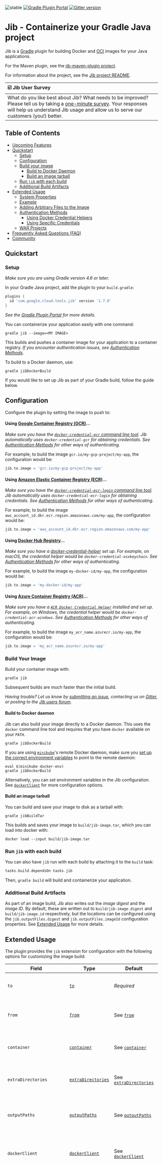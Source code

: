![stable](https://img.shields.io/badge/stability-stable-brightgreen.svg)
[![Gradle Plugin Portal](https://img.shields.io/maven-metadata/v/https/plugins.gradle.org/m2/com/google/cloud/tools/jib/com.google.cloud.tools.jib.gradle.plugin/maven-metadata.xml.svg?colorB=007ec6&label=gradle)](https://plugins.gradle.org/plugin/com.google.cloud.tools.jib)
[![Gitter version](https://img.shields.io/gitter/room/gitterHQ/gitter.svg)](https://gitter.im/google/jib)

# Jib - Containerize your Gradle Java project

Jib is a [Gradle](https://gradle.org/) plugin for building Docker and
[OCI](https://github.com/opencontainers/image-spec) images for your Java
applications.

For the Maven plugin, see the [jib-maven-plugin project](../jib-maven-plugin).

For information about the project, see the [Jib project README](../README.md).

| ☑️ Jib User Survey                                                                                                                                                                                                                                   |
| :--------------------------------------------------------------------------------------------------------------------------------------------------------------------------------------------------------------------------------------------------- |
| What do you like best about Jib? What needs to be improved? Please tell us by taking a [one-minute survey](https://forms.gle/YRFeamGj51xmgnx28). Your responses will help us understand Jib usage and allow us to serve our customers (you!) better. |

## Table of Contents

- [Upcoming Features](#upcoming-features)
- [Quickstart](#quickstart)
  - [Setup](#setup)
  - [Configuration](#configuration)
  - [Build your image](#build-your-image)
    - [Build to Docker Daemon](#build-to-docker-daemon)
    - [Build an image tarball](#build-an-image-tarball)
  - [Run `jib` with each build](#run-jib-with-each-build)
  - [Additional Build Artifacts](#additional-build-artifacts)
- [Extended Usage](#extended-usage)
  - [System Properties](#system-properties)
  - [Example](#example)
  - [Adding Arbitrary Files to the Image](#adding-arbitrary-files-to-the-image)
  - [Authentication Methods](#authentication-methods)
    - [Using Docker Credential Helpers](#using-docker-credential-helpers)
    - [Using Specific Credentials](#using-specific-credentials)
  - [WAR Projects](#war-projects)
- [Frequently Asked Questions (FAQ)](#frequently-asked-questions-faq)
- [Community](#community)

## Quickstart

### Setup

_Make sure you are using Gradle version 4.6 or later._

In your Gradle Java project, add the plugin to your `build.gradle`:

```groovy
plugins {
  id 'com.google.cloud.tools.jib' version '1.7.0'
}
```

_See the
[Gradle Plugin Portal](https://plugins.gradle.org/plugin/com.google.cloud.tools.jib)
for more details._

You can containerize your application easily with one command:

```shell
gradle jib --image=<MY IMAGE>
```

This builds and pushes a container image for your application to a container
registry. _If you encounter authentication issues, see
[Authentication Methods](#authentication-methods)._

To build to a Docker daemon, use:

```shell
gradle jibDockerBuild
```

If you would like to set up Jib as part of your Gradle build, follow the guide
below.

## Configuration

Configure the plugin by setting the image to push to:

#### Using [Google Container Registry (GCR)](https://cloud.google.com/container-registry/)...

_Make sure you have the
[`docker-credential-gcr` command line tool](https://cloud.google.com/container-registry/docs/advanced-authentication#docker_credential_helper).
Jib automatically uses `docker-credential-gcr` for obtaining credentials. See
[Authentication Methods](#authentication-methods) for other ways of
authenticating._

For example, to build the image `gcr.io/my-gcp-project/my-app`, the
configuration would be:

```groovy
jib.to.image = 'gcr.io/my-gcp-project/my-app'
```

#### Using [Amazon Elastic Container Registry (ECR)](https://aws.amazon.com/ecr/)...

_Make sure you have the
[`docker-credential-ecr-login` command line tool](https://github.com/awslabs/amazon-ecr-credential-helper).
Jib automatically uses `docker-credential-ecr-login` for obtaining credentials.
See [Authentication Methods](#authentication-methods) for other ways of
authenticating._

For example, to build the image
`aws_account_id.dkr.ecr.region.amazonaws.com/my-app`, the configuration would
be:

```groovy
jib.to.image = 'aws_account_id.dkr.ecr.region.amazonaws.com/my-app'
```

#### Using [Docker Hub Registry](https://hub.docker.com/)...

_Make sure you have a
[docker-credential-helper](https://github.com/docker/docker-credential-helpers#available-programs)
set up. For example, on macOS, the credential helper would be
`docker-credential-osxkeychain`. See
[Authentication Methods](#authentication-methods) for other ways of
authenticating._

For example, to build the image `my-docker-id/my-app`, the configuration would
be:

```groovy
jib.to.image = 'my-docker-id/my-app'
```

#### Using [Azure Container Registry (ACR)](https://azure.microsoft.com/en-us/services/container-registry/)...

_Make sure you have a
[`ACR Docker Credential Helper`](https://github.com/Azure/acr-docker-credential-helper)
installed and set up. For example, on Windows, the credential helper would be
`docker-credential-acr-windows`. See
[Authentication Methods](#authentication-methods) for other ways of
authenticating._

For example, to build the image `my_acr_name.azurecr.io/my-app`, the
configuration would be:

```groovy
jib.to.image = 'my_acr_name.azurecr.io/my-app'
```

### Build Your Image

Build your container image with:

```shell
gradle jib
```

Subsequent builds are much faster than the initial build.

_Having trouble? Let us know by [submitting an issue](/../../issues/new),
contacting us on [Gitter](https://gitter.im/google/jib), or posting to the
[Jib users forum](https://groups.google.com/forum/#!forum/jib-users)._

#### Build to Docker daemon

Jib can also build your image directly to a Docker daemon. This uses the
`docker` command line tool and requires that you have `docker` available on your
`PATH`.

```shell
gradle jibDockerBuild
```

If you are using [`minikube`](https://github.com/kubernetes/minikube)'s remote
Docker daemon, make sure you
[set up the correct environment variables](https://github.com/kubernetes/minikube/blob/master/docs/reusing_the_docker_daemon.md)
to point to the remote daemon:

```shell
eval $(minikube docker-env)
gradle jibDockerBuild
```

Alternatively, you can set environment variables in the Jib configuration. See
[`dockerClient`](#dockerclient-closure) for more configuration options.

#### Build an image tarball

You can build and save your image to disk as a tarball with:

```shell
gradle jibBuildTar
```

This builds and saves your image to `build/jib-image.tar`, which you can load
into docker with:

```shell
docker load --input build/jib-image.tar
```

### Run `jib` with each build

You can also have `jib` run with each build by attaching it to the `build` task:

```groovy
tasks.build.dependsOn tasks.jib
```

Then, `gradle build` will build and containerize your application.

### Additional Build Artifacts

As part of an image build, Jib also writes out the _image digest_ and the _image
ID_. By default, these are written out to `build/jib-image.digest` and
`build/jib-image.id` respectively, but the locations can be configured using the
`jib.outputFiles.digest` and `jib.outputFiles.imageId` configuration properties.
See [Extended Usage](#outputpaths-closure) for more details.

## Extended Usage

The plugin provides the `jib` extension for configuration with the following
options for customizing the image build:

| Field                     | Type                                            | Default                                             | Description                                                                                                                                                                                                                                                                                                                                                                                                                                                                                                                                        |
| ------------------------- | ----------------------------------------------- | --------------------------------------------------- | -------------------------------------------------------------------------------------------------------------------------------------------------------------------------------------------------------------------------------------------------------------------------------------------------------------------------------------------------------------------------------------------------------------------------------------------------------------------------------------------------------------------------------------------------- |
| `to`                      | [`to`](#to-closure)                             | _Required_                                          | Configures the target image to build your application to.                                                                                                                                                                                                                                                                                                                                                                                                                                                                                          |
| `from`                    | [`from`](#from-closure)                         | See [`from`](#from-closure)                         | Configures the base image to build your application on top of.                                                                                                                                                                                                                                                                                                                                                                                                                                                                                     |
| `container`               | [`container`](#container-closure)               | See [`container`](#container-closure)               | Configures the container that is run from your built image.                                                                                                                                                                                                                                                                                                                                                                                                                                                                                        |
| `extraDirectories`        | [`extraDirectories`](#extradirectories-closure) | See [`extraDirectories`](#extradirectories-closure) | Configures the directories used to add arbitrary files to the image.                                                                                                                                                                                                                                                                                                                                                                                                                                                                               |
| `outputPaths`             | [`outputPaths`](#outputpaths-closure)           | See [`outputPaths`](#outputpaths-closure)           | Configures the locations of additional build artifacts generated by Jib.                                                                                                                                                                                                                                                                                                                                                                                                                                                                           |
| `dockerClient`            | [`dockerClient`](#dockerclient-closure)         | See [`dockerClient`](#dockerclient-closure)         | Configures Docker for building to/from the Docker daemon.                                                                                                                                                                                                                                                                                                                                                                                                                                                                                          |
| `containerizingMode`      | `String`                                        | `exploded`                                          | If set to `packaged`, puts the JAR artifact built by the Gradle Java plugin into the final image. If set to `exploded` (default), containerizes individual `.class` files and resources files.                                                                                                                                                                                                                                                                                                                                                     |
| `allowInsecureRegistries` | `boolean`                                       | `false`                                             | If set to true, Jib ignores HTTPS certificate errors and may fall back to HTTP as a last resort. Leaving this parameter set to `false` is strongly recommended, since HTTP communication is unencrypted and visible to others on the network, and insecure HTTPS is no better than plain HTTP. [If accessing a registry with a self-signed certificate, adding the certificate to your Java runtime's trusted keys](https://github.com/GoogleContainerTools/jib/tree/master/docs/self_sign_cert.md) may be an alternative to enabling this option. |

<a name="from-closure"></a>`from` is a closure with the following properties:

| Property     | Type                    | Default                  | Description                                                                                                                                                                                                                                    |
| ------------ | ----------------------- | ------------------------ | ---------------------------------------------------------------------------------------------------------------------------------------------------------------------------------------------------------------------------------------------- |
| `image`      | `String`                | `gcr.io/distroless/java` | The image reference for the base image. The source type can be specified using a [special type prefix](#setting-the-base-image).                                                                                                               |
| `auth`       | [`auth`](#auth-closure) | _None_                   | Specify credentials directly (alternative to `credHelper`).                                                                                                                                                                                    |
| `credHelper` | `String`                | _None_                   | Specifies a credential helper that can authenticate pulling the base image. This parameter can either be configured as an absolute path to the credential helper executable or as a credential helper suffix (following `docker-credential-`). |

<a name="to-closure"></a>`to` is a closure with the following properties:

| Property     | Type                    | Default    | Description                                                                                                                                                                                                                                      |
| ------------ | ----------------------- | ---------- | ------------------------------------------------------------------------------------------------------------------------------------------------------------------------------------------------------------------------------------------------ |
| `image`      | `String`                | _Required_ | The image reference for the target image. This can also be specified via the `--image` command line option.                                                                                                                                      |
| `auth`       | [`auth`](#auth-closure) | _None_     | Specify credentials directly (alternative to `credHelper`).                                                                                                                                                                                      |
| `credHelper` | `String`                | _None_     | Specifies a credential helper that can authenticate pushing the target image. This parameter can either be configured as an absolute path to the credential helper executable or as a credential helper suffix (following `docker-credential-`). |
| `tags`       | `List<String>`          | _None_     | Additional tags to push to.                                                                                                                                                                                                                      |

<a name="auth-closure"></a>`auth` is a closure with the following properties
(see [Using Specific Credentials](#using-specific-credentials)):

| Property   | Type     |
| ---------- | -------- |
| `username` | `String` |
| `password` | `String` |

<a name="container-closure"></a>`container` is a closure with the following
properties:

| Property                | Type                  | Default             | Description                                                                                                                                                                                                                                                                                                                                                                                                                                                                                                                                                                                           |
| ----------------------- | --------------------- | ------------------- | ----------------------------------------------------------------------------------------------------------------------------------------------------------------------------------------------------------------------------------------------------------------------------------------------------------------------------------------------------------------------------------------------------------------------------------------------------------------------------------------------------------------------------------------------------------------------------------------------------- |
| `appRoot`               | `String`              | `/app`              | The root directory on the container where the app's contents are placed. Particularly useful for WAR-packaging projects to work with different Servlet engine base images by designating where to put exploded WAR contents; see [WAR usage](#war-projects) as an example.                                                                                                                                                                                                                                                                                                                            |
| `args`                  | `List<String>`        | _None_              | Additional program arguments appended to the command to start the container (similar to Docker's [CMD](https://docs.docker.com/engine/reference/builder/#cmd) instruction in relation with [ENTRYPOINT](https://docs.docker.com/engine/reference/builder/#entrypoint)). In the default case where you do not set a custom `entrypoint`, this parameter is effectively the arguments to the main method of your Java application.                                                                                                                                                                      |
| `creationTime`          | `String`              | `EPOCH`             | Sets the container creation time. (Note that this property does not affect the file modification times, which are configured using `jib.container.filesModificationTime`.) The value can be `EPOCH` to set the timestamps to Epoch (default behavior), `USE_CURRENT_TIMESTAMP` to forgo reproducibility and use the real creation time, or an ISO 8601 date-time parsable with [`DateTimeFormatter.ISO_DATE_TIME`](https://docs.oracle.com/en/java/javase/11/docs/api/java.base/java/time/format/DateTimeFormatter.html#ISO_DATE_TIME) such as `2019-07-15T10:15:30+09:00` or `2011-12-03T22:42:05Z`. |
| `entrypoint`            | `List<String>`        | _None_              | The command to start the container with (similar to Docker's [ENTRYPOINT](https://docs.docker.com/engine/reference/builder/#entrypoint) instruction). If set, then `jvmFlags` and `mainClass` are ignored. You may also set `jib.container.entrypoint = 'INHERIT'` to indicate that the `entrypoint` and `args` should be inherited from the base image.\*                                                                                                                                                                                                                                            |
| `environment`           | `Map<String, String>` | _None_              | Key-value pairs for setting environment variables on the container (similar to Docker's [ENV](https://docs.docker.com/engine/reference/builder/#env) instruction).                                                                                                                                                                                                                                                                                                                                                                                                                                    |
| `extraClasspath`        | `List<String>`        | _None_              | Additional paths in the container to prepend to the computed Java classpath.                                                                                                                                                                                                                                                                                                                                                                                                                                                                                                                          |
| `filesModificationTime` | `String`              | `EPOCH_PLUS_SECOND` | Sets the modification time (last modified time) of files in the image put by Jib. (Note that this does not set the image creation time, which can be set using `jib.container.creationTime`.) The value should either be `EPOCH_PLUS_SECOND` to set the timestamps to Epoch + 1 second (default behavior), or an ISO 8601 date-time parsable with [`DateTimeFormatter.ISO_DATE_TIME`](https://docs.oracle.com/en/java/javase/11/docs/api/java.base/java/time/format/DateTimeFormatter.html#ISO_DATE_TIME) such as `2019-07-15T10:15:30+09:00` or `2011-12-03T22:42:05Z`.                              |
| `format`                | `String`              | `Docker`            | Use `OCI` to build an [OCI container image](https://www.opencontainers.org/).                                                                                                                                                                                                                                                                                                                                                                                                                                                                                                                         |
| `jvmFlags`              | `List<String>`        | _None_              | Additional flags to pass into the JVM when running your application.                                                                                                                                                                                                                                                                                                                                                                                                                                                                                                                                  |
| `labels`                | `Map<String, String>` | _None_              | Key-value pairs for applying image metadata (similar to Docker's [LABEL](https://docs.docker.com/engine/reference/builder/#label) instruction).                                                                                                                                                                                                                                                                                                                                                                                                                                                       |
| `mainClass`             | `String`              | _Inferred_\*\*      | The main class to launch your application from.                                                                                                                                                                                                                                                                                                                                                                                                                                                                                                                                                       |
| `ports`                 | `List<String>`        | _None_              | Ports that the container exposes at runtime (similar to Docker's [EXPOSE](https://docs.docker.com/engine/reference/builder/#expose) instruction).                                                                                                                                                                                                                                                                                                                                                                                                                                                     |
| `user`                  | `String`              | _None_              | The user and group to run the container as. The value can be a username or UID along with an optional groupname or GID. The following are all valid: `user`, `uid`, `user:group`, `uid:gid`, `uid:group`, `user:gid`.                                                                                                                                                                                                                                                                                                                                                                                 |
| `volumes`               | `List<String>`        | _None_              | Specifies a list of mount points on the container.                                                                                                                                                                                                                                                                                                                                                                                                                                                                                                                                                    |
| `workingDirectory`      | `String`              | _None_              | The working directory in the container.                                                                                                                                                                                                                                                                                                                                                                                                                                                                                                                                                               |

<a name="extradirectories-closure"></a>`extraDirectories` is a closure with the
following properties (see
[Adding Arbitrary Files to the Image](#adding-arbitrary-files-to-the-image)):

| Property      | Type                  | Default                      | Description                                                                                                                                                                                                                                                              |
| ------------- | --------------------- | ---------------------------- | ------------------------------------------------------------------------------------------------------------------------------------------------------------------------------------------------------------------------------------------------------------------------ |
| `paths`       | `Object`              | `(project-dir)/src/main/jib` | Extra directories acceptable by [`Project.files()`](https://docs.gradle.org/current/javadoc/org/gradle/api/Project.html#files-java.lang.Object...-), such as `String`, `File`, `Path`, `List<String\|File\|Path>`, etc. Can be absolute or relative to the project root. |
| `permissions` | `Map<String, String>` | _None_                       | Maps file paths on container to Unix permissions. (Effective only for files added from extra directories.) If not configured, permissions default to "755" for directories and "644" for files.                                                                          |

<a name="outputpaths-closure"></a>`outputPaths` is a closure with the following
properties:

| Property  | Type   | Default                                | Description                                                                                                          |
| --------- | ------ | -------------------------------------- | -------------------------------------------------------------------------------------------------------------------- |
| `tar`     | `File` | `(project-dir)/build/jib-image.tar`    | The path of the tarball generated by `jib:buildTar`. Relative paths are resolved relative to the project root.       |
| `digest`  | `File` | `(project-dir)/build/jib-image.digest` | The path of the image digest written out during the build. Relative paths are resolved relative to the project root. |
| `imageId` | `File` | `(project-dir)/build/jib-image.id`     | The path of the image ID written out during the build. Relative paths are resolved relative to the project root.     |

<a name="dockerclient-closure"></a>`dockerClient` is an object used to configure
Docker when building to/from the Docker daemon. It has the following properties:

| Property      | Type                  | Default  | Description                                                                                     |
| ------------- | --------------------- | -------- | ----------------------------------------------------------------------------------------------- |
| `executable`  | `File`                | `docker` | Sets the path to the Docker executable that is called to load the image into the Docker daemon. |
| `environment` | `Map<String, String>` | _None_   | Sets environment variables used by the Docker executable.                                       |

#### System Properties

Each of these parameters is configurable via commandline using system
properties. Jib's system properties follow the same naming convention as the
configuration parameters, with each level separated by dots (i.e.
`-Djib.parameterName[.nestedParameter.[...]]=value`). Some examples are below:

```shell
gradle jib \
    -Djib.to.image=myregistry/myimage:latest \
    -Djib.to.auth.username=$USERNAME \
    -Djib.to.auth.password=$PASSWORD

gradle jibDockerBuild \
    -Djib.dockerClient.executable=/path/to/docker \
    -Djib.container.environment=key1="value1",key2="value2" \
    -Djib.container.args=arg1,arg2,arg3
```

The following table contains additional system properties that are not available
as build configuration parameters:

| Property                  | Type      | Default                                         | Description                                                                                                             |
| ------------------------- | --------- | ----------------------------------------------- | ----------------------------------------------------------------------------------------------------------------------- |
| `jib.httpTimeout`         | `int`     | `20000`                                         | HTTP connection/read timeout for registry interactions, in milliseconds. Use a value of `0` for an infinite timeout.    |
| `jib.useOnlyProjectCache` | `boolean` | `false`                                         | If set to true, Jib does not share a cache between different Maven projects.                                            |
| `jib.baseImageCache`      | `File`    | `[user cache home]/google-cloud-tools-java/jib` | Sets the directory to use for caching base image layers. This cache can (and should) be shared between multiple images. |
| `jib.applicationCache`    | `File`    | `[project dir]/target/jib-cache`                | Sets the directory to use for caching application layers. This cache can be shared between multiple images.             |
| `jib.console`             | `String`  | _None_                                          | If set to `plain`, Jib will print plaintext log messages rather than display a progress bar during the build.           |

_\* If you configure `args` while `entrypoint` is set to `'INHERIT'`, the
configured `args` value will take precedence over the CMD propagated from the
base image._

_\*\* Uses the main class defined in the `jar` task or tries to find a valid
main class._

### Example

In this configuration, the image:

- Is built from a base of `openjdk:alpine` (pulled from Docker Hub)
- Is pushed to `localhost:5000/my-image:built-with-jib`,
  `localhost:5000/my-image:tag2`, and `localhost:5000/my-image:latest`
- Runs by calling
  `java -Xms512m -Xdebug -Xmy:flag=jib-rules -cp app/libs/*:app/resources:app/classes mypackage.MyApp some args`
- Exposes port 1000 for tcp (default), and ports 2000, 2001, 2002, and 2003 for
  udp
- Has two labels (key1:value1 and key2:value2)
- Is built as OCI format

```groovy
jib {
  from {
    image = 'openjdk:alpine'
  }
  to {
    image = 'localhost:5000/my-image/built-with-jib'
    credHelper = 'osxkeychain'
    tags = ['tag2', 'latest']
  }
  container {
    jvmFlags = ['-Xms512m', '-Xdebug', '-Xmy:flag=jib-rules']
    mainClass = 'mypackage.MyApp'
    args = ['some', 'args']
    ports = ['1000', '2000-2003/udp']
    labels = [key1:'value1', key2:'value2']
    format = 'OCI'
  }
}
```

### Setting the Base Image

There are three different types of base images that Jib accepts: an image from a
container registry, an image stored in the Docker daemon, or an image tarball on
the local filesystem. You can specify which you would like to use by prepending
the `jib.from.image` configuration with a special prefix, listed below:

| Prefix        | Example                             | Type                                                                                                                                  |
| ------------- | ----------------------------------- | ------------------------------------------------------------------------------------------------------------------------------------- |
| _None_        | `gcr.io/distroless/java`            | Pulls the base image from a registry.                                                                                                 |
| `registry://` | `registry://gcr.io/distroless/java` | Pulls the base image from a registry.                                                                                                 |
| `docker://`   | `docker://busybox`                  | Retrieves the base image from the Docker daemon.                                                                                      |
| `tar://`      | `tar:///path/to/file.tar`           | Uses an image tarball stored at the specified path as the base image. Also accepts relative paths (e.g. `tar://build/jib-image.tar`). |

### Adding Arbitrary Files to the Image

_\* Note: this is an incubating feature and may change in the future._

You can add arbitrary, non-classpath files to the image by placing them in a
`src/main/jib` directory. This will copy all files within the `jib` folder to
the image's root directory, maintaining the same structure (e.g. if you have a
text file at `src/main/jib/dir/hello.txt`, then your image will contain
`/dir/hello.txt` after being built with Jib).

You can configure different directories by using the
`jib.extraDirectories.paths` parameter in your `build.gradle`:

```groovy
jib {
  // Copies files from 'src/main/custom-extra-dir' and '/home/user/jib-extras' instead of 'src/main/jib'
  extraDirectories.paths = ['src/main/custom-extra-dir', '/home/user/jib-extras']
}
```

Alternatively, the `jib.extraDirectories` parameter can be used as a closure to
set custom extra directories, as well as the extra files' permissions on the
container:

```groovy
jib {
  extraDirectories {
    paths = 'src/main/custom-extra-dir'  // Copies files from 'src/main/custom-extra-dir'
    permissions = [
        '/path/on/container/to/fileA': '755',  // Read/write/execute for owner, read/execute for group/other
        '/path/to/another/file': '644'  // Read/write for owner, read-only for group/other
    ]
  }
}
```

Note that Jib does not follow symbolic links. If a symbolic link is present, it
will be removed prior to placing the files and directories.

### Authentication Methods

Pushing/pulling from private registries require authorization credentials. These
can be
[retrieved using Docker credential helpers](#using-docker-credential-helpers)<!-- or in the `jib` extension-->.
If you do not define credentials explicitly, Jib will try to
[use credentials defined in your Docker config](/../../issues/101) or infer
common credential helpers.

#### Using Docker Credential Helpers

Docker credential helpers are CLI tools that handle authentication with various
registries.

Some common credential helpers include:

- Google Container Registry:
  [`docker-credential-gcr`](https://cloud.google.com/container-registry/docs/advanced-authentication#docker_credential_helper)
- AWS Elastic Container Registry:
  [`docker-credential-ecr-login`](https://github.com/awslabs/amazon-ecr-credential-helper)
- Docker Hub Registry:
  [`docker-credential-*`](https://github.com/docker/docker-credential-helpers)
- Azure Container Registry:
  [`docker-credential-acr-*`](https://github.com/Azure/acr-docker-credential-helper)

Configure credential helpers to use by specifying them as a `credHelper` for
their respective image in the `jib` extension.

_Example configuration:_

```groovy
jib {
  from {
    image = 'aws_account_id.dkr.ecr.region.amazonaws.com/my-base-image'
    credHelper = 'ecr-login'
  }
  to {
    image = 'gcr.io/my-gcp-project/my-app'
    credHelper = 'gcr'
  }
}
```

#### Using Specific Credentials

You can specify credentials directly in the extension for the `from` and/or `to`
images.

```groovy
jib {
  from {
    image = 'aws_account_id.dkr.ecr.region.amazonaws.com/my-base-image'
    auth {
      username = USERNAME // Defined in 'gradle.properties'.
      password = PASSWORD
    }
  }
  to {
    image = 'gcr.io/my-gcp-project/my-app'
    auth {
      username = 'oauth2accesstoken'
      password = 'gcloud auth print-access-token'.execute().text.trim()
    }
  }
}
```

These credentials can be stored in `gradle.properties`, retrieved from a command
(like `gcloud auth print-access-token`), or read in from a file.

For example, you can use a key file for authentication (for GCR, see
[Using a JSON key file](https://cloud.google.com/container-registry/docs/advanced-authentication#using_a_json_key_file)):

```groovy
jib {
  to {
    image = 'gcr.io/my-gcp-project/my-app'
    auth {
      username = '_json_key'
      password = file('keyfile.json').text
    }
  }
}
```

### WAR Projects

Jib also containerizes WAR projects. If the Gradle project uses the
[WAR Plugin](https://docs.gradle.org/current/userguide/war_plugin.html), Jib
will by default use the
[distroless Jetty](https://github.com/GoogleContainerTools/distroless/tree/master/java/jetty)
as a base image to deploy the project WAR. No extra configuration is necessary
other than using the WAR Plugin to make Jib build WAR images.

Note that Jib will work slightly differently for WAR projects from JAR projects:

- `container.mainClass` and `container.jvmFlags` are ignored.
- The WAR will be exploded into `/jetty/webapps/ROOT`, which is the expected WAR
  location for the distroless Jetty base image.

To use a different Servlet engine base image, you can customize
`container.appRoot`, `container.entrypoint`, and `container.args`. If you do not
set `entrypoint` or `args`, Jib will inherit the `ENTRYPOINT` and `CMD` of the
base image, so in many cases, you may not need to configure them. However, you
will most likely have to set `container.appRoot` to a proper location depending
on the base image. Here is an example of using a Tomcat image:

```gradle
jib {
  from.image = 'tomcat:8.5-jre8-alpine'

  // For demonstration only: this directory in the base image contains a Tomcat default
  // app (welcome page), so you may first want to delete this directory in the base image.
  container.appRoot = '/usr/local/tomcat/webapps/ROOT'
}
```

## Frequently Asked Questions (FAQ)

See the [Jib project FAQ](../docs/faq.md).

## Upcoming Features

See [Milestones](https://github.com/GoogleContainerTools/jib/milestones) for
planned features.
[Get involved with the community](https://github.com/GoogleContainerTools/jib/tree/master#get-involved-with-the-community)
for the latest updates.

## Community

See the [Jib project README](/../../#community).
